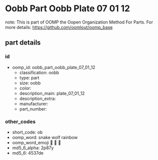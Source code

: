 # Oobb Part Oobb Plate 07 01 12  

note: This is part of OOMP the Oopen Organization Method For Parts. For more details: https://github.com/oomlout/oomp_base

##  part details





### id
* oomp_id: oobb_part_oobb_plate_07_01_12
  * classification: oobb
  * type: part
  * size: oobb
  * color: 
  * description_main: plate_07_01_12
  * description_extra: 
  * manufacturer: 
  * part_number: 

### other_codes
* short_code: ob
* oomp_word: snake wolf rainbow
* oomp_word_emoji :snake: :wolf: :rainbow:
* md5_6_alpha: 2p87y
* md5_6: 4537de